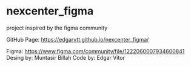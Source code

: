 # nexcenter_figma

project inspired by the figma community

GitHub Page: https://edgarvtt.github.io/nexcenter_figma/

Figma: https://www.figma.com/community/file/1222060007934600841
Desing by: Muntasir Billah
Code by: Edgar Vitor
